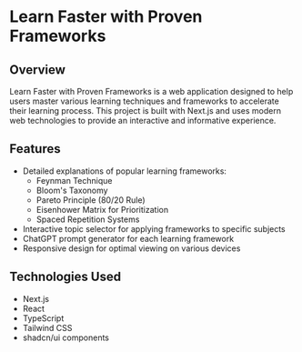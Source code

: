 # Learn Faster with Proven Frameworks

## Overview

Learn Faster with Proven Frameworks is a web application designed to help users master various learning techniques and frameworks to accelerate their learning process. This project is built with Next.js and uses modern web technologies to provide an interactive and informative experience.

## Features

- Detailed explanations of popular learning frameworks:
  - Feynman Technique
  - Bloom's Taxonomy
  - Pareto Principle (80/20 Rule)
  - Eisenhower Matrix for Prioritization
  - Spaced Repetition Systems
- Interactive topic selector for applying frameworks to specific subjects
- ChatGPT prompt generator for each learning framework
- Responsive design for optimal viewing on various devices

## Technologies Used

- Next.js
- React
- TypeScript
- Tailwind CSS
- shadcn/ui components
